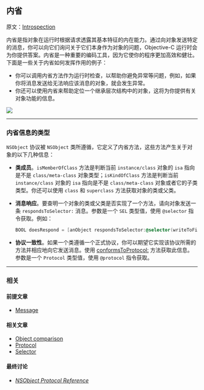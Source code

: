 ## 内省

原文：[Introspection](https://developer.apple.com/library/archive/documentation/General/Conceptual/DevPedia-CocoaCore/Introspection.html#//apple_ref/doc/uid/TP40008195-CH24-SW1)

内省是指对象在运行时根据请求透露其基本特征的内在能力。通过向对象发送特定的消息，你可以向它们询问关于它们本身作为对象的问题，Objective-C 运行时会为你提供答案。内省是一种重要的编码工具，因为它使你的程序更加高效和健壮。下面是一些关于内省如何发挥作用的例子：

* 你可以调用内省方法作为运行时检查，以帮助你避免异常等问题，例如，如果你将消息发送给无法响应该消息的对象，就会发生异常。
* 你还可以使用内省来帮助定位一个继承层次结构中的对象，这将为你提供有关对象功能的信息。

![](https://gitee.com/junteng/images/raw/master/img/20220116031023.png)

---

### 内省信息的类型

`NSObject` 协议被 `NSObject` 类所遵循，它定义了内省方法，这些方法产生关于对象的以下几种信息：

* **类成员**。`isMemberOfClass` 方法是判断当前 `instance/class` 对象的 `isa` 指向是不是 `class/meta-class` 对象类型；`isKindOfClass` 方法是判断当前 `instance/class` 对象的 `isa` 指向是不是 `class/meta-class` 对象或者它的子类类型。你还可以使用 `class` 和 `superclass` 方法获取对象的类或父类。

* **消息响应**。要查明一个对象的类或父类是否实现了一个方法，请向对象发送一条 `respondsToSelector:` 消息。参数是一个 `SEL` 类型值，使用 `@selector` 指令获取。例如：

  ```objectivec
  BOOL doesRespond = [anObject respondsToSelector:@selector(writeToFile:atomically:)];
  ```

* **协议一致性**。如果一个类遵循一个正式协议，你可以期望它实现该协议所需的方法并相应地向它发送消息。使用 [conformsToProtocol:](https://developer.apple.com/library/archive/documentation/LegacyTechnologies/WebObjects/WebObjects_3.5/Reference/Frameworks/ObjC/Foundation/Classes/NSObject/Description.html#//apple_ref/occ/clm/NSObject/conformsToProtocol:) 方法获取此信息。参数是一个 `Protocol` 类型值，使用 `@protocol` 指令获取。

---

### 相关

#### 前提文章

- [Message](https://developer.apple.com/library/archive/documentation/General/Conceptual/DevPedia-CocoaCore/Message.html#//apple_ref/doc/uid/TP40008195-CH59-SW1)

#### 相关文章

- [Object comparison](https://developer.apple.com/library/archive/documentation/General/Conceptual/DevPedia-CocoaCore/ObjectComparison.html#//apple_ref/doc/uid/TP40008195-CH37-SW1)
- [Protocol](https://developer.apple.com/library/archive/documentation/General/Conceptual/DevPedia-CocoaCore/Protocol.html#//apple_ref/doc/uid/TP40008195-CH45-SW1)
- [Selector](https://developer.apple.com/library/archive/documentation/General/Conceptual/DevPedia-CocoaCore/Selector.html#//apple_ref/doc/uid/TP40008195-CH48-SW1)

#### 最终讨论

* *[NSObject Protocol Reference](https://developer.apple.com/documentation/objectivec/nsobjectprotocol)*



